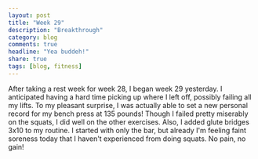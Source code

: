 ```yaml
---
layout: post
title: "Week 29"
description: "Breakthrough"
category: blog
comments: true
headline: "Yea buddeh!"
share: true
tags: [blog, fitness]
---
```

After taking a rest week for week 28, I began week 29 yesterday.  I anticipated having a hard time picking up where I left off, possibly failing all my lifts.  To my pleasant surprise, I was actually able to set a new personal record for my bench press at 135 pounds!  Though I failed pretty miserably on the squats, I did well on the other exercises.  Also, I added glute bridges 3x10 to my routine.  I started with only the bar, but already I'm feeling faint soreness today that I haven't experienced from doing squats.  No pain, no gain!
